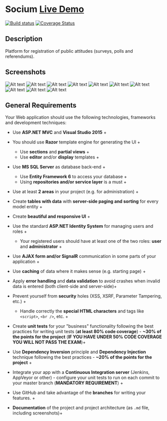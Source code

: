 # Socium [Live Demo](http://socium-1.apphb.com)
[![Build status](https://ci.appveyor.com/api/projects/status/qasb90oksm77mo1p?svg=true)](https://ci.appveyor.com/project/David-Mavrodiev/socium-2t33n)
[![Coverage Status](https://coveralls.io/repos/github/David-Mavrodiev/Socium/badge.svg?branch=master)](https://coveralls.io/github/David-Mavrodiev/Socium?branch=master)

## Description

Platform for registration of public attitudes (surveys, polls and referendums).

## Screenshots

![Alt text](/Screenshots/HomePage.png?raw=true "Home Page")
![Alt text](/Screenshots/AccountPage.png?raw=true "Account Page")
![Alt text](/Screenshots/CreateQuestionPage.png?raw=true "Create Question Page")
![Alt text](/Screenshots/AllQuestionsPage.png?raw=true "All Questions Page")
![Alt text](/Screenshots/AdminHomePage.png?raw=true "Admin Home Page")
![Alt text](/Screenshots/AdminQuestionsPage.png?raw=true "Admin Questions Page")
![Alt text](/Screenshots/AdminUsersPage.png?raw=true "Admin Users Page")
![Alt text](/Screenshots/AllOptionsPage.png?raw=true "Admin Options Page")
![Alt text](/Screenshots/AllVotesPage.png?raw=true "Admin Votes Page")
![Alt text](/Screenshots/DetailQuestionPage.png?raw=true "Detail Question Page")

## General Requirements

Your Web application should use the following technologies, frameworks and development techniques:
* Use **ASP.NET MVC** and **Visual Studio 2015** +
* You should use **Razor** template engine for generating the UI +
	* Use **sections** and **partial views** +
	* Use **editor** and/or **display** templates +
* Use **MS SQL Server** as database back-end +
	* Use **Entity Framework 6** to access your database +
	* Using **repositories and/or service layer** is a must +
* Use at least **2 areas** in your project (e.g. for administration) +
* Create **tables with data** with **server-side paging and sorting** for every model entity +

* Create **beautiful and responsive UI** +

* Use the standard **ASP.NET Identity System** for managing users and roles +
	* Your registered users should have at least one of the two roles: **user** and **administrator** +
* Use **AJAX form and/or SignalR** communication in some parts of your application +
* Use **caching** of data where it makes sense (e.g. starting page) +
* Apply **error handling** and **data validation** to avoid crashes when invalid data is entered (both client-side and server-side)+
* Prevent yourself from **security** holes (XSS, XSRF, Parameter Tampering, etc.) +
	* Handle correctly the **special HTML characters** and tags like `<script>`, `<br />`, etc. +
* Create **unit tests** for your "business" functionality following the best practices for writing unit tests (**at least 80% code coverage**) - **~30% of the points for the project** (**IF YOU HAVE UNDER 50% CODE COVERAGE YOU WILL NOT PASS THE EXAM**)+
* Use **Dependency Inversion** principle and **Dependency Injection** technique following the best practices - **~20% of the points for the project** +
* Integrate your app with a **Continuous Integration server** (Jenkins, AppVeyor or other) - configure your unit tests to run on each commit to your master branch (**MANDATORY REQUIREMENT**) +
* Use GitHub and take advantage of the **branches** for writing your features. +
* **Documentation** of the project and project architecture (as `.md` file, including screenshots)+
